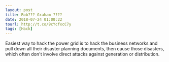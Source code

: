 ```yaml
---
layout: post
title: Rob??? Graham ????
date: 2018-07-24 01:00:22
tourl: http://t.co/9cYcfxcC7y
tags: [Hack]
---
```

Easiest way to hack the power grid is to hack the business networks and pull down all their disaster planning documents, then cause those disasters, which often don't involve direct attacks against generation or distribution.